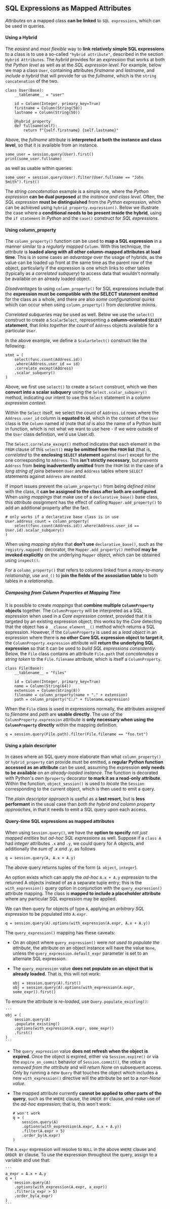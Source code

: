 ## SQL Expressions as Mapped Attributes

_Attributes_ on a mapped class __can be linked__ to `SQL expressions`, which can be used in queries.


#### Using a Hybrid

The _easiest_ and _most flexible_ way to __link relatively simple SQL expressions__ to a class is to use a so-called `"hybrid attribute"`, described in the section `Hybrid Attributes`. The _hybrid_ provides for an _expression_ that works at both the _Python level_ as well as at the _SQL expression level_. For example, below we map a class `User`, containing attributes _firstname_ and _lastname_, and _include a hybrid_ that will provide for us the _fullname_, which is the `string concatenation` of the two.

```
class User(Base):
    __tablename__ = "user"
    
    id = Column(Integer, primary_key=True)
    firstname = Column(String(50))
    lastname = Column(String(50))
    
    @hybrid_property
    def fullname(self):
        return f"{self.firstname} {self.lastname}"
```

Above, the _fullname_ attribute is __interpreted at both the instance and class level__, so that it is available from an instance.

```
some_user = session.query(User).first()
print(some_user.fullname)
```

as well as usable within queries:

```
some_user = session.query(User).filter(User.fullname == "John Smith").first()
```

The _string concatenation_ example is a simple one, where the _Python expression_ __can be dual purposed__ at the _instance and class level_. Often, the _SQL expression_ __must be distinguished__ from the _Python expression_, which can be achieved using `hybrid_property.expression()`. Below we illustrate the case where a __conditional needs to be present inside the hybrid__, using the `if statement` in _Python_ and the `case()` construct for _SQL expressions_.


#### Using column_property

The `column_property()` function can be used to __map a SQL expression__ in a manner similar to a _regularly mapped_ `Column`. With this technique, the _attribute_ is __loaded along with all other column-mapped attributes at load time__. This is in some cases an _advantage_ over the usage of hybrids, as the value can be loaded up front at the same time as the parent row of the object, particularly if the expression is one which links to other tables (typically as a _correlated subquery_) to access data that wouldn't normally be available on an already loaded object.

_Disadvantages_ to using `column_property()` for SQL expressions include that the __expression must be compatible with the SELECT statement emitted__ for the class as a whole, and there are also _some configurational quirks_ which can occur when using `column_property()` from _declarative mixins_.

_Correlated subqueries_ may be used as well. Below we use the `select()` construct to create a `ScalarSelect`, representing a __column-oriented `SELECT` statement__, that _links together the count_ of `Address` objects available for a particular `User`.

In the above example, we define a `ScalarSelect()` construct like the following:

```
stmt = (
    select(func.count(Address.id))
    .where(Address.user_id == id)
    .correlate_except(Address)
    .scalar_subquery()
)
```

Above, we first use `select()` to create a `Select` construct, which we then __convert into a scalar subquery__ using the `Select.scalar_subquery()` method, indicating our intent to use this `Select` statement in a _column expression context_.

Within the `Select` itself, we select the _count_ of `Address.id` rows where the `Address.user_id` column is __equated to id__, which in the context of the `User` class is the `Column` named _id_ (note that _id_ is also the name of a Python built in function, which is not what we want to use here - if we were outside of the `User` class definition, we'd use User.id).

The `Select.correlate_except()` method indicates that each element in the `FROM` clause of this `select()` __may be omitted from the `FROM` list__ (that is, _correlated_ to the __enclosing `SELECT` statement__ against `User`) except for the one corresponding to `Address`. This __isn't strictly necessary__, but _prevents_ `Address` from __being inadvertently omitted__ from the `FROM` list in the case of a _long string of joins_ between `User` and `Address` tables where `SELECT` statements against `Address` are _nested_.

If import issues prevent the `column_property()` from being _defined inline_ with the class, it __can be assigned to the class after both are configured__. When _using mappings_ that make use of a `declarative_base()` base class, this _attribute assignment_ has the effect of calling `Mapper.add_property()` to add an additional property after the fact.

```
# only works if a declarative base class is in use
User.address_count = column_property(
    select(func.count(Address.id)).where(Address.user_id == User.id).scalar_subquery()
)
```

When using _mapping styles_ that __don't use__ `declarative_base()`, such as the `registry.mapped()` decorator, the `Mapper.add_property()` method __may be invoked explicitly__ on the underlying `Mapper` object, which can be obtained using `inspect()`.

For a `column_property()` that refers to columns linked from a _many-to-many relationship_, use `and_()` to __join the fields of the association table__ to both tables in a _relationship_.


##### Composing from Column Properties at Mapping Time

It is possible to create _mappings_ that __combine multiple `ColumnProperty` objects__ together. The `ColumnProperty` will be interpreted as a SQL expression when used in a _Core expression context_, provided that it is targeted by an existing expression object; this works by the _Core_ detecting that the object has a `__clause_element__()` method which returns a SQL expression. However, if the `ColumnProperty` is used as a _lead object_ in an expression where there is __no other Core SQL expression object to target it__, the `ColumnProperty.expression` attribute will __return the underlying SQL expression__ so that it can be used to _build SQL expressions consistently_. Below, the `File` class contains an attribute `File.path` that _concatenates a string token_ to the `File.filename` attribute, which is itself a `ColumnProperty`.

```
class File(Base):
    __tablename__ = "files"
    
    id = Column(Integer, primary_key=True)
    name = Column(String(64))
    extension = Column(String(8))
    filename = column_property(name + "." + extension)
    path = column_property("C:/" + filename.expression)
```

When the `File` class is used in expressions normally, the attributes assigned to _filename_ and _path_ are __usable directly__. The use of the `ColumnProperty.expression` attribute is __only necessary when using the `ColumnProperty` directly__ within the mapping definition.

```
q = session.query(File.path).filter(File.filename == "foo.txt")
```


#### Using a plain descriptor

In cases where an SQL query more elaborate than what `column_property()` or `hybrid_property` can provide must be emitted, a __regular Python function accessed as an attribute__ can be used, assuming the expression __only needs to be available__ on an _already-loaded instance_. The function is decorated with Python's own `@property` decorator __to mark it as a read-only attribute__. Within the function, `object_session()` is used to _locate_ the `Session` corresponding to the current object, which is then used to emit a query.

The _plain descriptor approach_ is useful as a __last resort__, but is __less performant__ in the usual case than _both the hybrid and column property approaches_, in that it needs to emit a SQL query upon each access.


#### Query-time SQL expressions as mapped attributes

When using `Session.query()`, we have the __option to specify__ _not just mapped entities_ but _ad-hoc SQL expressions_ as well. Suppose if a `class A` had _integer_ attributes `.x` and `.y`, we could query for A objects, and additionally the _sum of .x and .y_, as follows

```
q = session.query(A, A.x + A.y)
```

The above query returns tuples of the form (`A object`, `integer`).

An option exists which can apply the _ad-hoc_ `A.x + A.y` _expression_ to the returned A objects instead of as a separate tuple entry; this is the `with_expression()` query option in conjunction with the `query_expression()` attribute mapping. The class is __mapped to include a placeholder attribute__ where any particular SQL expression may be applied.

We can then query for objects of type `A`, applying an _arbitrary SQL expression_ to be populated into `A.expr`.

```
q = session.query(A).options(with_expression(A.expr, A.x + A.y))
```

The `query_expression()` mapping has these caveats:

* On an object where `query_expression()` were _not used to populate the attribute_, the attribute on an object instance will have the value `None`, unless the `query_expression.default_expr` parameter is set to an alternate SQL expression.

* The `query_expression` value __does not populate on an object that is already loaded__. That is, this will not work:

    ```
    obj = session.query(A).first()
    obj = session.query(A).options(with_expression(A.expr, some_expr)).first()
    ```

To ensure the attribute is _re-loaded_, use `Query.populate_existing()`:

    ```
    obj = (
        session.query(A)
        .populate_existing()
        .options(with_expression(A.expr, some_expr))
        .first()
    )
    ```

* The `query_expression` value __does not refresh when the object is expired__. Once the object is expired, either via `Session.expire()` or via the `expire_on_commit` behavior of `Session.commit()`, the _value is removed from the attribute_ and will _return None_ on subsequent access. Only by running a _new_ `Query` that touches the object which includes a new `with_expression()` directive will the attribute be set to a _non-None value_.

* The mapped attribute currently __cannot be applied to other parts of the query__, such as the `WHERE` clause, the `ORDER BY` clause, and make use of the _ad-hoc expression_; that is, this won't work:

    ```
    # won't work
    q = (
        session.query(A)
        .options(with_expression(A.expr, A.x + A.y))
        .filter(A.expr > 5)
        .order_by(A.expr)
    )
    ```

The `A.expr` expression will resolve to `NULL` in the above `WHERE` clause and `ORDER BY` clause. To use the expression throughout the query, assign to a variable and use that:

    ```
    a_expr = A.x + A.y
    q = (
        session.query(A)
        .options(with_expression(A.expr, a_expr))
        .filter(a_expr > 5)
        .order_by(a_expr)
    )
    ```
